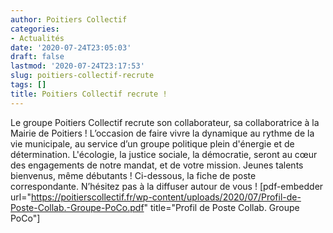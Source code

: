 ```yaml
---
author: Poitiers Collectif
categories:
- Actualités
date: '2020-07-24T23:05:03'
draft: false
lastmod: '2020-07-24T23:17:53'
slug: poitiers-collectif-recrute
tags: []
title: Poitiers Collectif recrute !
---
```


Le groupe Poitiers Collectif recrute son collaborateur, sa collaboratrice à la Mairie de Poitiers ! L’occasion de faire vivre la dynamique au rythme de la vie municipale, au service d’un groupe politique plein d'énergie et de détermination. L'écologie, la justice sociale, la démocratie, seront au cœur des engagements de notre mandat, et de votre mission. Jeunes talents bienvenus, même débutants ! Ci-dessous, la fiche de poste correspondante. N’hésitez pas à la diffuser autour de vous ! [pdf-embedder url="https://poitierscollectif.fr/wp-content/uploads/2020/07/Profil-de-Poste-Collab.-Groupe-PoCo.pdf" title="Profil de Poste Collab. Groupe PoCo"]
